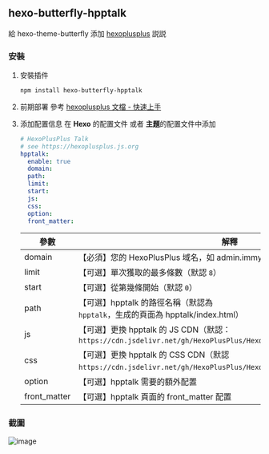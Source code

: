 ## hexo-butterfly-hpptalk

給 hexo-theme-butterfly 添加 [hexoplusplus](https://hexoplusplus.js.org/) 説説

### 安裝

1. 安裝插件
    ```bash
    npm install hexo-butterfly-hpptalk
    ```

2. 前期部署
    參考 [hexoplusplus 文檔 - 快速上手](https://hexoplusplus.js.org/start/)

3. 添加配置信息
    在 **Hexo** 的配置文件 或者 **主題**的配置文件中添加

    ```yaml
    # HexoPlusPlus Talk
    # see https://hexoplusplus.js.org
    hpptalk:
      enable: true 
      domain:
      path:
      limit:
      start:
      js:
      css:
      option:
      front_matter:
    ```

    | 參數         | 解釋                                                         |
    | ------------ | ------------------------------------------------------------ |
    | domain       | 【必須】您的 HexoPlusPlus 域名，如 admin.immyw.com           |
    | limit        | 【可選】單次獲取的最多條數（默認 `8`）                       |
    | start        | 【可選】從第幾條開始（默認 `0`）                             |
    | path         | 【可選】hpptalk 的路徑名稱（默認為` hpptalk`，生成的頁面為 hpptalk/index.html） |
    | js           | 【可選】更換 hpptalk 的 JS CDN（默認：`https://cdn.jsdelivr.net/gh/HexoPlusPlus/HexoPlusPlus@latest/talk_user.js`) |
    | css          | 【可選】更換 hpptalk 的 CSS CDN（默認 `https://cdn.jsdelivr.net/gh/HexoPlusPlus/HexoPlusPlus@latest/talk.css`） |
    | option       | 【可選】hpptalk  需要的額外配置                              |
    | front_matter | 【可選】hpptalk 頁面的 front_matter 配置                     |

### 截圖

![image](https://user-images.githubusercontent.com/16351105/107789948-2f851800-6d8d-11eb-8727-e41a608aa661.png)